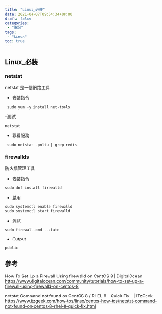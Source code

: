 ```yaml
---
title: "Linux_必裝"
date: 2021-04-07T09:54:34+08:00
draft: false
categories:
 - "筆記"
tags:
 - "Linux"
toc: true
---
```


## Linux_必裝
<!-- 簡介 -->
<!--more-->

### netstat

netstat 是一個網路工具

- 安裝指令

```shell
 sudo yum -y install net-tools
```

-測試

```shell
netstat
```

- 觀看服務

``` shell
 sudo netstat -pnltu | grep redis
```

### firewallds

防火牆管理工具

- 安裝指令

```shell
sudo dnf install firewalld
```

- 啟用

```shell
sudo systemctl enable firewalld
sudo systemctl start firewalld
```

- 測試

```shell 
sudo firewall-cmd --state
```

- Output

``` shell
public
```

## 參考
How To Set Up a Firewall Using firewalld on CentOS 8 | DigitalOcean
https://www.digitalocean.com/community/tutorials/how-to-set-up-a-firewall-using-firewalld-on-centos-8

netstat Command not found on CentOS 8 / RHEL 8 - Quick Fix - | ITzGeek
https://www.itzgeek.com/how-tos/linux/centos-how-tos/netstat-command-not-found-on-centos-8-rhel-8-quick-fix.html
